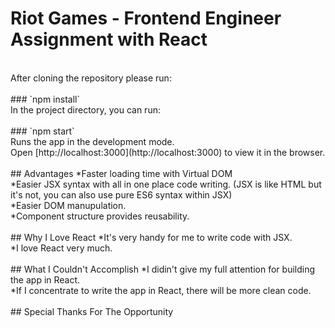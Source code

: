 # Riot Games - Frontend Engineer Assignment with React<br>
<br>
After cloning the repository please run:<br>
<br>
### `npm install`
<br>
In the project directory, you can run:<br>
<br>
### `npm start`
<br>
Runs the app in the development mode.<br>
Open [http://localhost:3000](http://localhost:3000) to view it in the browser.<br>
<br>
## Advantages
*Faster loading time with Virtual DOM<br>
*Easier JSX syntax with all in one place code writing. (JSX is like HTML but it's not, you can also use pure ES6 syntax within JSX)<br>
*Easier DOM manupulation.<br>
*Component structure provides reusability.<br>
<br>
## Why I Love React
*It's very handy for me to write code with JSX.<br>
*I love React very much.<br>
<br>
## What I Couldn't Accomplish
*I didin't give my full attention for building the app in React.<br>
*If I concentrate to write the app in React, there will be more clean code.<br>
<br>
## Special Thanks For The Opportunity
